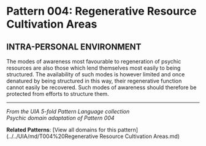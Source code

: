 # Pattern 004: Regenerative Resource Cultivation Areas

## INTRA-PERSONAL ENVIRONMENT

The modes of awareness most favourable to regeneration of psychic resources are also those which lend themselves most easily to being structured. The availability of such modes is however limited and once denatured by being structured in this way, their regenerative function cannot easily be recovered. Such modes of awareness should therefore be protected from efforts to structure them.

---

*From the UIA 5-fold Pattern Language collection*  
*Psychic domain adaptation of Pattern 004*

**Related Patterns**: [View all domains for this pattern](../../UIA/md/T004%20Regenerative Resource Cultivation Areas.md)
